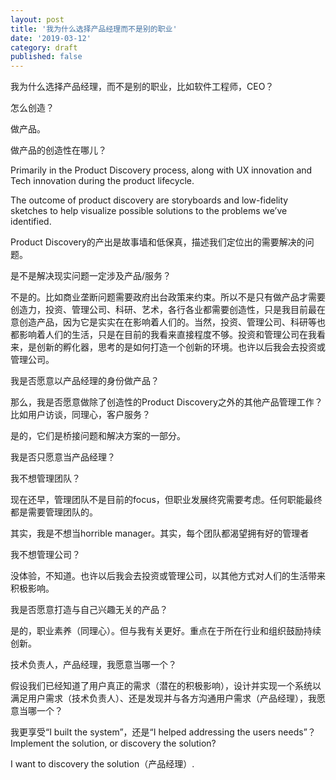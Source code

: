 ```yaml
---
layout: post
title: '我为什么选择产品经理而不是别的职业'
date: '2019-03-12'
category: draft
published: false
---
```


我为什么选择产品经理，而不是别的职业，比如软件工程师，CEO？

怎么创造？

做产品。

做产品的创造性在哪儿？

Primarily in the Product Discovery process, along with UX innovation and Tech innovation during the product lifecycle.

The outcome of product discovery are storyboards and low-fidelity sketches to help visualize possible solutions to the problems we’ve identified.

Product Discovery的产出是故事墙和低保真，描述我们定位出的需要解决的问题。

是不是解决现实问题一定涉及产品/服务？

不是的。比如商业垄断问题需要政府出台政策来约束。所以不是只有做产品才需要创造力，投资、管理公司、科研、艺术，各行各业都需要创造性，只是我目前最在意创造产品，因为它是实实在在影响着人们的。当然，投资、管理公司、科研等也都影响着人们的生活，只是在目前的我看来直接程度不够。投资和管理公司在我看来，是创新的孵化器，思考的是如何打造一个创新的环境。也许以后我会去投资或管理公司。

我是否愿意以产品经理的身份做产品？

那么，我是否愿意做除了创造性的Product Discovery之外的其他产品管理工作？比如用户访谈，同理心，客户服务？

是的，它们是桥接问题和解决方案的一部分。

我是否只愿意当产品经理？

我不想管理团队？

现在还早，管理团队不是目前的focus，但职业发展终究需要考虑。任何职能最终都是需要管理团队的。

其实，我是不想当horrible manager。其实，每个团队都渴望拥有好的管理者

我不想管理公司？

没体验，不知道。也许以后我会去投资或管理公司，以其他方式对人们的生活带来积极影响。

我是否愿意打造与自己兴趣无关的产品？

是的，职业素养（同理心）。但与我有关更好。重点在于所在行业和组织鼓励持续创新。

技术负责人，产品经理，我愿意当哪一个？

假设我们已经知道了用户真正的需求（潜在的积极影响），设计并实现一个系统以满足用户需求（技术负责人）、还是发现并与各方沟通用户需求（产品经理），我愿意当哪一个？

我更享受“I built the system”，还是“I helped addressing the users needs”？Implement the solution, or discovery the solution?

I want to discovery the solution（产品经理）.
